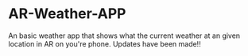 # AR-Weather-APP

An basic weather app that shows what the current weather at an given location in AR on you're phone.
Updates have been made!!
